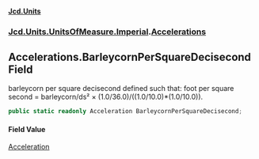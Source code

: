 #### [Jcd.Units](index.md 'index')
### [Jcd.Units.UnitsOfMeasure.Imperial](Jcd.Units.UnitsOfMeasure.Imperial.md 'Jcd.Units.UnitsOfMeasure.Imperial').[Accelerations](Accelerations.md 'Jcd.Units.UnitsOfMeasure.Imperial.Accelerations')

## Accelerations.BarleycornPerSquareDecisecond Field

barleycorn per square decisecond defined such that: foot per square second = barleycorn/ds² ×
(1.0/36.0)/((1.0/10.0)*(1.0/10.0)).

```csharp
public static readonly Acceleration BarleycornPerSquareDecisecond;
```

#### Field Value
[Acceleration](Acceleration.md 'Jcd.Units.UnitTypes.Acceleration')